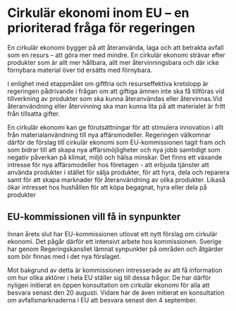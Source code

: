 # Cirkulär ekonomi inom EU – en prioriterad fråga för regeringen

En cirkulär ekonomi bygger på att återanvända, laga och att betrakta avfall som en resurs – att göra mer med mindre. En cirkulär ekonomi strävar efter produkter som är allt mer hållbara, allt mer återvinningsbara och där icke förnybara material över tid ersätts med förnybara.

I enlighet med etappmålet om giftfria och resurseffektiva kretslopp är regeringen pådrivande i frågan om att giftiga ämnen inte ska få tillföras vid tillverkning av produkter som ska kunna återanvändas eller återvinnas.Vid återanvändning eller återvinning ska man kunna lita på att materialet är fritt från tillsatta gifter.

En cirkulär ekonomi kan ge förutsättningar för att stimulera innovation i allt från materialanvändning till nya affärsmodeller. Regeringen välkomnar därför de förslag till cirkulär ekonomi som EU-kommissionen tagit fram och som bidrar till att skapa nya affärsmöjligheter och nya jobb samtidigt som negativ påverkan på klimat, miljö och hälsa minskar. Det finns ett växande intresse för nya affärsmodeller hos företagen - att erbjuda tjänster att använda produkter i stället för sälja produkter, för att hyra, dela och reparera samt för att skapa marknader för återanvändning av olika produkter. Likaså ökar intresset hos hushållen för att köpa begagnat, hyra eller dela på produkter

## EU-kommissionen vill få in synpunkter

Innan årets slut har EU-kommissionen utlovat ett nytt förslag om cirkulär ekonomi. Det pågår därför ett intensivt arbete hos kommissionen. Sverige har genom Regeringskansliet lämnat synpunkter på områden och åtgärder som bör finnas med i det nya förslaget.

Mot bakgrund av detta är kommissionen intresserade av att få information om hur olika aktörer i hela EU ställer sig till dessa frågor. De har därför nyligen initierat en öppen konsultation om cirkulär ekonomi för alla att besvara senast den 20 augusti. Vidare har de även initierat en konsultation om avfallsmarknaderna i EU att besvara senast den 4 september.
